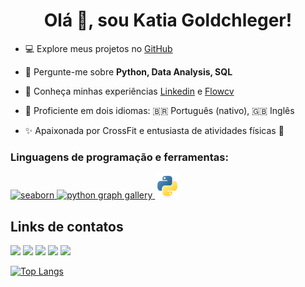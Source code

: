 <h1 align="center"> Olá 👋, sou Katia Goldchleger!</h1>

- 💻 Explore meus projetos no [GitHub](https://github.com/Gui-Sitton?tab=repositories)

- 💬 Pergunte-me sobre **Python, Data Analysis, SQL**

- 📄 Conheça minhas experiências [Linkedin](www.linkedin.com/in/guilhermesitton) e [Flowcv](https://flowcv.me/katiagoldchleger)

- 🌱 Proficiente em dois idiomas: 🇧🇷 Português (nativo), 🇬🇧 Inglês

- ✨ Apaixonada por CrossFit e entusiasta de atividades físicas 💪

<h3 align="left">Linguagens de programação e ferramentas:</h3>
<p align="left">  </a>
<a href="https://seaborn.pydata.org/" target="_blank" rel="noreferrer"> <img src="https://seaborn.pydata.org/_images/logo-mark-lightbg.svg" alt="seaborn" width="40" height="40"/> </a> 
<a href="https://python-graph-gallery.com/" target="_blank" rel="noreferrer"> <img src="" alt="python graph gallery" width="40" height="40"/> </a> 
<a href="https://www.python.org/doc/" target="_blank" rel="noreferrer"> <img src="https://raw.githubusercontent.com/devicons/devicon/master/icons/python/python-original.svg" alt="Python" width="40" height="40"/> </a> </p>

<h2>Links de contatos</h2>
<div style=>
<a href="https://www.linkedin.com/in/katia-goldchleger-93b724232/"><img  src="https://img.shields.io/badge/LinkedIn-0077B5?style=for-the-badge&logo=linkedin&logoColor=white"></a>
<a href="https://discord.com/users/704786080230146129"><img  src="https://img.shields.io/badge/Discord-7289DA?style=for-the-badge&logo=discord&logoColor=white"></a>
<a href="https://github.com/kahgold"><img  src="https://img.shields.io/badge/GitHub-100000?style=for-the-badge&logo=github&logoColor=white"></a>
<a href="https://www.instagram.com/kahgold/"><img  src="https://img.shields.io/badge/Instagram-E4405F?style=for-the-badge&logo=instagram&logoColor=white"></a> 
<a href="kahgoldchleger0897@gmail.com"><img  src="https://img.shields.io/badge/Gmail-D14836?style=for-the-badge&logo=gmail&logoColor=white"></a> 
</div>

[![Top Langs](https://github-readme-stats.vercel.app/api/top-langs/?username=kahgold&layout=compact)](https://github.com/anuraghazra/github-readme-stats)
